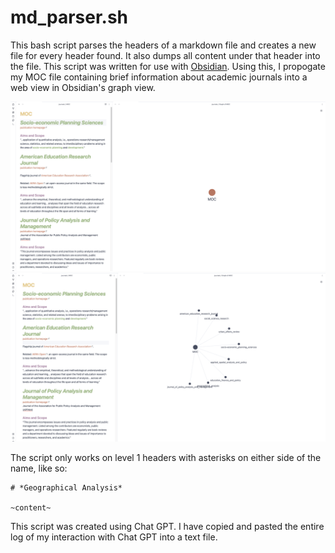 # md_parser.sh

This bash script parses the headers of a markdown file and creates a new file for every header found. It also dumps all content under that header into the file. This script was written for use with [Obsidian](https://obsidian.md/). Using this, I propogate my MOC file containing brief information about academic journals into a web view in Obsidian's graph view. 

![before](images/before.png)
![after](images/after.png)

The script only works on level 1 headers with asterisks on either side of the name, like so:


```
# *Geographical Analysis* 

~content~

```

This script was created using Chat GPT. I have copied and pasted the entire log of my interaction with Chat GPT into a text file. 
